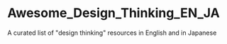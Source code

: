 # Awesome_Design_Thinking_EN_JA
A curated list of "design thinking" resources in English and in Japanese
